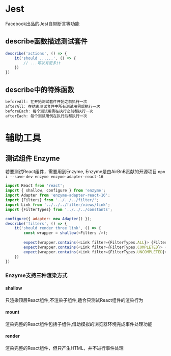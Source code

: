 # Jest
Facebook出品的Jest自带断言等功能
## describe函数描述测试套件
``` javascript
describe('actions', () => {
    it('should ......', () => {
        // ...可以有更多it
    })
})
```
## describe中的特殊函数
``` javascript
beforeAll: 在开始测试套件开始之前执行一次
afterAll: 在结束测试套件中所有测试用例后执行一次
beforeEach: 每个测试用例在执行之前都执行一次
afterEach: 每个测试用例在执行后都执行一次
```
# 辅助工具
## 测试组件 Enzyme
若要测试React组件，需要用到Enzyme, Enzyme是由AirBnB贡献的开源项目
`npm i --save-dev enzyme enzyme-adapter-react-16`

``` javascript
import React from 'react';
import { shallow, configure } from 'enzyme';
import Adapter from 'enzyme-adapter-react-16';
import {Filters} from '../../../filter/';
import Link from '../../../filter/views/link';
import {FilterTypes} from '../../../constants';

configure({ adapter: new Adapter() });
describe('filters', () => {
    it('should render three link', () => {
        const wrapper = shallow(<Filters />);
        
        expect(wrapper.contains(<Link filter={FilterTypes.ALL}> {FilterTypes.ALL} </Link>)).toBe(true);
        expect(wrapper.contains(<Link filter={FilterTypes.COMPLETED}> {FilterTypes.COMPLETED} </Link>)).toBe(true);
        expect(wrapper.contains(<Link filter={FilterTypes.UNCOMPLETED}> {FilterTypes.UNCOMPLETED} </Link>)).toBe(true);
    })
})
```

### Enzyme支持三种渲染方式
#### shallow
只渲染顶层React组件,不渲染子组件,适合只测试React组件的渲染行为
#### mount
渲染完整的React组件包括子组件,借助模拟的浏览器环境完成事件处理功能
#### render
渲染完整的React组件，但只产生HTML，并不进行事件处理

